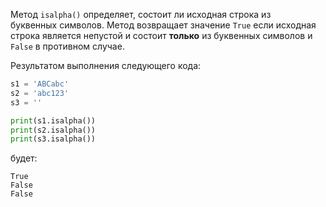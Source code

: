 

Метод `isalpha()` определяет, состоит ли исходная строка из буквенных символов. Метод возвращает значение `True` если исходная строка является непустой и состоит **только** из буквенных символов и `False` в противном случае.

Результатом выполнения следующего кода:

```python
s1 = 'ABCabc'
s2 = 'abc123'
s3 = ''

print(s1.isalpha())
print(s2.isalpha())
print(s3.isalpha())
```

будет:

```no-highlight
True
False
False
```
